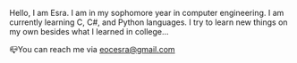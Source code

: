Hello, I am Esra. I am in my sophomore year in computer engineering. I am currently learning C, C#, and Python languages. I try to learn new things on my own besides what I learned in college...

📪You can reach me via eocesra@gmail.com
